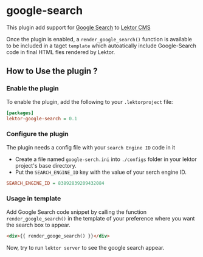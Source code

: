 # google-search

This plugin add support for [Google Search](https://search.google.com/search-console/about) to [Lektor CMS](https://www.getlektor.com/)

Once the plugin is enabled, a `render_google_search()` function is available to be included in a taget `template` which autoatically
include Google-Search code in final HTML fles rendered by Lektor.

## How to Use the plugin ?

### Enable the plugin

To enable the plugin, add the following to your `.lektorproject` file:

```ini
[packages]
lektor-google-search = 0.1
```

### Configure the plugin

The plugin needs a config file with your `search Engine ID` code in it

- Create a file named `google-serch.ini` into `./configs` folder in your lektor project's base directory.
- Put the `SEARCH_ENGINE_ID` key with the value of your serch engine ID.

```ini
SEARCH_ENGINE_ID = 83892839209432084
```

### Usage in template

Add Google Search code snippet by calling the function `render_google_search()` in the template of your preference where you want the search box to appear.

```html
<div>{{ render_googe_search() }}</div>
```

Now, try to run `lektor server` to see the google search appear.
